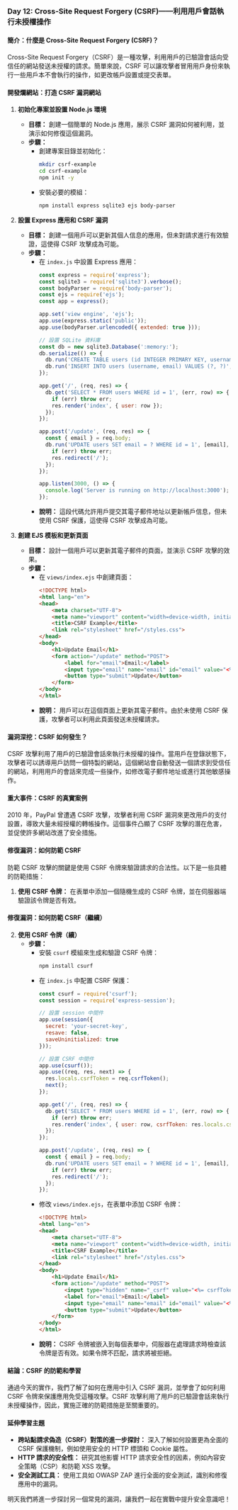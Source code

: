 ### Day 12: Cross-Site Request Forgery (CSRF)——利用用戶會話執行未授權操作

#### 簡介：什麼是 Cross-Site Request Forgery (CSRF)？
Cross-Site Request Forgery（CSRF）是一種攻擊，利用用戶的已驗證會話向受信任的網站發送未授權的請求。簡單來說，CSRF 可以讓攻擊者冒用用戶身份來執行一些用戶本不會執行的操作，如更改帳戶設置或提交表單。

#### 開發爛網站：打造 CSRF 漏洞網站

1. **初始化專案並設置 Node.js 環境**
   - **目標：** 創建一個簡單的 Node.js 應用，展示 CSRF 漏洞如何被利用，並演示如何修復這個漏洞。
   - **步驟：**
     - 創建專案目錄並初始化：
       ```bash
       mkdir csrf-example
       cd csrf-example
       npm init -y
       ```
     - 安裝必要的模組：
       ```bash
       npm install express sqlite3 ejs body-parser
       ```

2. **設置 Express 應用和 CSRF 漏洞**
   - **目標：** 創建一個用戶可以更新其個人信息的應用，但未對請求進行有效驗證，這使得 CSRF 攻擊成為可能。
   - **步驟：**
     - 在 `index.js` 中設置 Express 應用：
       ```javascript
       const express = require('express');
       const sqlite3 = require('sqlite3').verbose();
       const bodyParser = require('body-parser');
       const ejs = require('ejs');
       const app = express();

       app.set('view engine', 'ejs');
       app.use(express.static('public'));
       app.use(bodyParser.urlencoded({ extended: true }));

       // 設置 SQLite 資料庫
       const db = new sqlite3.Database(':memory:');
       db.serialize(() => {
         db.run('CREATE TABLE users (id INTEGER PRIMARY KEY, username TEXT, email TEXT)');
         db.run('INSERT INTO users (username, email) VALUES (?, ?)', ['user1', 'user1@example.com']);
       });

       app.get('/', (req, res) => {
         db.get('SELECT * FROM users WHERE id = 1', (err, row) => {
           if (err) throw err;
           res.render('index', { user: row });
         });
       });

       app.post('/update', (req, res) => {
         const { email } = req.body;
         db.run('UPDATE users SET email = ? WHERE id = 1', [email], (err) => {
           if (err) throw err;
           res.redirect('/');
         });
       });

       app.listen(3000, () => {
         console.log('Server is running on http://localhost:3000');
       });
       ```
     - **說明：** 這段代碼允許用戶提交其電子郵件地址以更新帳戶信息，但未使用 CSRF 保護，這使得 CSRF 攻擊成為可能。

3. **創建 EJS 模板和更新頁面**
   - **目標：** 設計一個用戶可以更新其電子郵件的頁面，並演示 CSRF 攻擊的效果。
   - **步驟：**
     - 在 `views/index.ejs` 中創建頁面：
       ```html
       <!DOCTYPE html>
       <html lang="en">
       <head>
           <meta charset="UTF-8">
           <meta name="viewport" content="width=device-width, initial-scale=1.0">
           <title>CSRF Example</title>
           <link rel="stylesheet" href="/styles.css">
       </head>
       <body>
           <h1>Update Email</h1>
           <form action="/update" method="POST">
               <label for="email">Email:</label>
               <input type="email" name="email" id="email" value="<%= user.email %>" required>
               <button type="submit">Update</button>
           </form>
       </body>
       </html>
       ```
     - **說明：** 用戶可以在這個頁面上更新其電子郵件。由於未使用 CSRF 保護，攻擊者可以利用此頁面發送未授權請求。

#### 漏洞深挖：CSRF 如何發生？

CSRF 攻擊利用了用戶的已驗證會話來執行未授權的操作。當用戶在登錄狀態下，攻擊者可以誘導用戶訪問一個特製的網站，這個網站會自動發送一個請求到受信任的網站，利用用戶的會話來完成一些操作，如修改電子郵件地址或進行其他敏感操作。

#### 重大事件：CSRF 的真實案例

2010 年，PayPal 曾遭遇 CSRF 攻擊，攻擊者利用 CSRF 漏洞來更改用戶的支付設置，導致大量未經授權的轉帳操作。這個事件凸顯了 CSRF 攻擊的潛在危害，並促使許多網站改進了安全措施。

#### 修復漏洞：如何防範 CSRF

防範 CSRF 攻擊的關鍵是使用 CSRF 令牌來驗證請求的合法性。以下是一些具體的防範措施：

1. **使用 CSRF 令牌：** 在表單中添加一個隨機生成的 CSRF 令牌，並在伺服器端驗證該令牌是否有效。
#### 修復漏洞：如何防範 CSRF（繼續）

2. **使用 CSRF 令牌（續）**
   - **步驟：**
     - 安裝 `csurf` 模組來生成和驗證 CSRF 令牌：
       ```bash
       npm install csurf
       ```
     - 在 `index.js` 中配置 CSRF 保護：
       ```javascript
       const csurf = require('csurf');
       const session = require('express-session');

       // 設置 session 中間件
       app.use(session({
         secret: 'your-secret-key',
         resave: false,
         saveUninitialized: true
       }));

       // 設置 CSRF 中間件
       app.use(csurf());
       app.use((req, res, next) => {
         res.locals.csrfToken = req.csrfToken();
         next();
       });

       app.get('/', (req, res) => {
         db.get('SELECT * FROM users WHERE id = 1', (err, row) => {
           if (err) throw err;
           res.render('index', { user: row, csrfToken: res.locals.csrfToken });
         });
       });

       app.post('/update', (req, res) => {
         const { email } = req.body;
         db.run('UPDATE users SET email = ? WHERE id = 1', [email], (err) => {
           if (err) throw err;
           res.redirect('/');
         });
       });
       ```
     - 修改 `views/index.ejs`，在表單中添加 CSRF 令牌：
       ```html
       <!DOCTYPE html>
       <html lang="en">
       <head>
           <meta charset="UTF-8">
           <meta name="viewport" content="width=device-width, initial-scale=1.0">
           <title>CSRF Example</title>
           <link rel="stylesheet" href="/styles.css">
       </head>
       <body>
           <h1>Update Email</h1>
           <form action="/update" method="POST">
               <input type="hidden" name="_csrf" value="<%= csrfToken %>">
               <label for="email">Email:</label>
               <input type="email" name="email" id="email" value="<%= user.email %>" required>
               <button type="submit">Update</button>
           </form>
       </body>
       </html>
       ```
     - **說明：** CSRF 令牌被嵌入到每個表單中，伺服器在處理請求時檢查該令牌是否有效。如果令牌不匹配，請求將被拒絕。

#### 結論：CSRF 的防範和學習

通過今天的實作，我們了解了如何在應用中引入 CSRF 漏洞，並學會了如何利用 CSRF 令牌來保護應用免受這種攻擊。CSRF 攻擊利用了用戶的已驗證會話來執行未授權操作，因此，實施正確的防範措施是至關重要的。

#### 延伸學習主題

- **跨站點請求偽造（CSRF）對策的進一步探討：** 深入了解如何設置更為全面的 CSRF 保護機制，例如使用安全的 HTTP 標頭和 Cookie 屬性。
- **HTTP 請求的安全性：** 研究其他影響 HTTP 請求安全性的因素，例如內容安全策略（CSP）和防範 XSS 攻擊。
- **安全測試工具：** 使用工具如 OWASP ZAP 進行全面的安全測試，識別和修復應用中的漏洞。

明天我們將進一步探討另一個常見的漏洞，讓我們一起在實戰中提升安全意識吧！